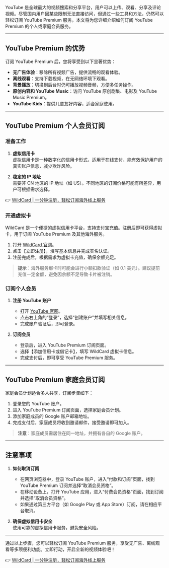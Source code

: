 YouTube 是全球最大的视频搜索和分享平台，用户可以上传、观看、分享及评论视频。尽管国内用户因某些限制无法直接访问，但通过一些工具和方法，仍然可以轻松订阅 YouTube Premium 服务。本文将为您详细介绍如何订阅 YouTube Premium 的个人或家庭会员服务。

---

## YouTube Premium 的优势

订阅 YouTube Premium 后，您将享受到以下显著优势：

- **无广告体验**：移除所有视频广告，提供流畅的观看体验。
- **离线观看**：支持下载视频，在无网络环境下观看。
- **背景播放**：切换到后台时仍可播放视频音频，方便多任务操作。
- **原创内容和 YouTube Music**：访问 YouTube 原创剧集、电影及 YouTube Music Premium。
- **YouTube Kids**：提供儿童友好内容，适合家庭使用。

---

## YouTube Premium 个人会员订阅

### 准备工作

1. **虚拟信用卡**  
   虚拟信用卡是一种数字化的信用卡形式，适用于在线支付，能有效保护用户的真实账户信息，减少欺诈风险。

2. **稳定的 IP 地址**  
   需要非 CN 地区的 IP 地址（如 US）。不同地区的订阅价格可能有所差异，用户可根据需求选择。

👉 [WildCard | 一分钟注册，轻松订阅海外线上服务](https://bit.ly/bewildcard)

### 开通虚拟卡

WildCard 是一个便捷的虚拟信用卡平台，支持支付宝充值。注册后即可获得虚拟卡，用于订阅 YouTube Premium 及其他海外服务。

1. 打开 [WildCard 官网](https://bit.ly/bewildcard)。
2. 点击【立即注册】，填写基本信息并完成实名认证。
3. 注册完成后，根据需求为虚拟卡充值，确保余额充足。

> **提示**：海外服务绑卡时可能会进行小额扣款验证（如 0.1 美元）。建议提前充值一定金额，避免因余额不足导致卡片被注销。

### 订阅个人会员

1. **注册 YouTube 账户**  
   - 打开 [YouTube 官网](https://www.youtube.com)。
   - 点击右上角的“登录”，选择“创建账户”并填写相关信息。
   - 完成账户验证后，即可登录。

2. **订阅会员**  
   - 登录后，进入 YouTube Premium 订阅页面。
   - 选择【添加信用卡或借记卡】，填写 WildCard 虚拟卡信息。
   - 完成支付后，即可享受 YouTube Premium 服务。

---

## YouTube Premium 家庭会员订阅

家庭会员计划适合多人共享，订阅步骤如下：

1. 登录您的 YouTube 账户。
2. 进入 YouTube Premium 订阅页面，选择家庭会员计划。
3. 添加家庭成员的 Google 账户邮箱地址。
4. 完成支付后，家庭成员将收到邀请邮件，接受邀请即可加入。

> **注意**：家庭成员需居住在同一地址，并拥有各自的 Google 账户。

---

## 注意事项

1. **如何取消订阅**  
   - 在网页浏览器中，登录 YouTube 账户，进入“付款和订阅”页面，找到 YouTube Premium 订阅并选择“取消会员资格”。
   - 在移动设备上，打开 YouTube 应用，进入“付费会员资格”页面，找到订阅并选择“取消会员资格”。
   - 如果通过第三方平台（如 Google Play 或 App Store）订阅，请在相应平台取消。

2. **确保虚拟信用卡安全**  
   使用可靠的虚拟信用卡服务，避免安全风险。

---

通过以上步骤，您可以轻松订阅 YouTube Premium 服务，享受无广告、离线观看等多项便利功能。立即行动，开启全新的视频体验吧！

👉 [WildCard | 一分钟注册，轻松订阅海外线上服务](https://bit.ly/bewildcard)